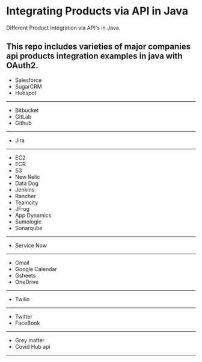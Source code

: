 # Integrating Products via API in Java
Different Product Integration via API's in Java.  

This repo includes varieties of major companies api products integration examples in java with OAuth2.  
-----
* Salesforce
* SugarCRM
* Hubspot
------
* Bitbucket
* GitLab
* Github
-------
* Jira  
-------
* EC2
* ECR
* S3
* New Relic
* Data Dog
* Jenkins
* Rancher
* Teamcity
* JFrog
* App Dynamics
* Sumologic
* Sonarqube
---------
* Service Now
---------
* Gmail
* Google Calendar
* Gsheets
* OneDrive
---------
* Twilio
---------
* Twitter
* FaceBook 
-------
* Grey matter 
* Covid Hub api
------
